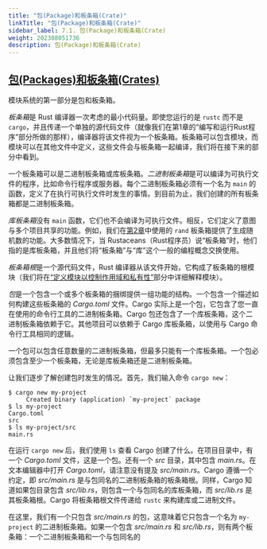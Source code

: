 ```yaml
---
title: "包(Package)和板条箱(Crate)"
linkTitle: "包(Package)和板条箱(Crate)"
sidebar_label: 7.1. 包(Package)和板条箱(Crate)
weight: 202308051736
description: 包(Package)和板条箱(Crate)
---
```


## [包(Packages)和板条箱(Crates)](https://doc.rust-lang.org/book/ch07-01-packages-and-crates.html#packages-and-crates)

模块系统的第一部分是包和板条箱。

*板条箱*是 Rust 编译器一次考虑的最小代码量。即使您运行的是 `rustc` 而不是 `cargo`，并且传递一个单独的源代码文件（就像我们在第1章的“编写和运行Rust程序”部分所做的那样），编译器将该文件视为一个板条箱。板条箱可以包含模块，而模块可以在其他文件中定义，这些文件会与板条箱一起编译，我们将在接下来的部分中看到。

一个板条箱可以是二进制板条箱或库板条箱。*二进制板条箱*是可以编译为可执行文件的程序，比如命令行程序或服务器。每个二进制板条箱必须有一个名为 `main` 的函数，定义了在执行可执行文件时发生的事情。到目前为止，我们创建的所有板条箱都是二进制板条箱。

*库板条箱*没有 `main` 函数，它们也不会编译为可执行文件。相反，它们定义了意图与多个项目共享的功能。例如，我们在[第2章](https://doc.rust-lang.org/book/ch02-00-guessing-game-tutorial.html#generating-a-random-number)中使用的 `rand` 板条箱提供了生成随机数的功能。大多数情况下，当 Rustaceans（Rust程序员）说“板条箱”时，他们指的是库板条箱，并且他们将“板条箱”与“库”这个一般的编程概念交换使用。

*板条箱根*是一个源代码文件，Rust 编译器从该文件开始，它构成了板条箱的根模块（我们将在[“定义模块以控制作用域和私有性”](https://doc.rust-lang.org/book/ch07-02-defining-modules-to-control-scope-and-privacy.html)部分中详细解释模块）。

*包*是一个包含一个或多个板条箱的捆绑提供一组功能的结构。一个包含一个描述如何构建这些板条箱的 *Cargo.toml* 文件。Cargo 实际上是一个包，它包含了您一直在使用的命令行工具的二进制板条箱。Cargo 包还包含了一个库板条箱，这个二进制板条箱依赖于它。其他项目可以依赖于 Cargo 库板条箱，以使用与 Cargo 命令行工具相同的逻辑。

一个包可以包含任意数量的二进制板条箱，但最多只能有一个库板条箱。一个包必须包含至少一个板条箱，无论是库板条箱还是二进制板条箱。

让我们逐步了解创建包时发生的情况。首先，我们输入命令 `cargo new`：

```console
$ cargo new my-project
     Created binary (application) `my-project` package
$ ls my-project
Cargo.toml
src
$ ls my-project/src
main.rs
```

在运行 `cargo new` 后，我们使用 `ls` 查看 Cargo 创建了什么。在项目目录中，有一个 *Cargo.toml* 文件，这是一个包。还有一个 *src* 目录，其中包含 *main.rs*。在文本编辑器中打开 *Cargo.toml*，请注意没有提及 *src/main.rs*。Cargo 遵循一个约定，即 *src/main.rs* 是与包同名的二进制板条箱的板条箱根。同样，Cargo 知道如果包目录包含 *src/lib.rs*，则包含一个与包同名的库板条箱，而 *src/lib.rs* 是其板条箱根。Cargo 将板条箱根文件传递给 `rustc` 来构建库或二进制文件。

在这里，我们有一个只包含 *src/main.rs* 的包，这意味着它只包含一个名为 `my-project` 的二进制板条箱。如果一个包含 *src/main.rs* 和 *src/lib.rs*，则有两个板条箱：一个二进制板条箱和一个与包同名的